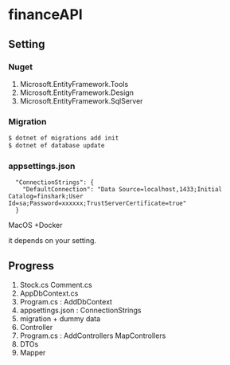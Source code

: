 # financeAPI
## Setting
### Nuget
1. Microsoft.EntityFramework.Tools
2. Microsoft.EntityFramework.Design
3. Microsoft.EntityFramework.SqlServer

### Migration
```bash
$ dotnet ef migrations add init
$ dotnet ef database update
```

### appsettings.json
```
  "ConnectionStrings": {
    "DefaultConnection": "Data Source=localhost,1433;Initial Catalog=finshark;User Id=sa;Password=xxxxxx;TrustServerCertificate=true"
  }
```
MacOS +Docker

it depends on your setting.

## Progress

1. Stock.cs Comment.cs
2. AppDbContext.cs
3. Program.cs : AddDbContext
4. appsettings.json : ConnectionStrings
5. migration + dummy data
6. Controller
7. Program.cs : AddControllers MapControllers
8. DTOs
9. Mapper

